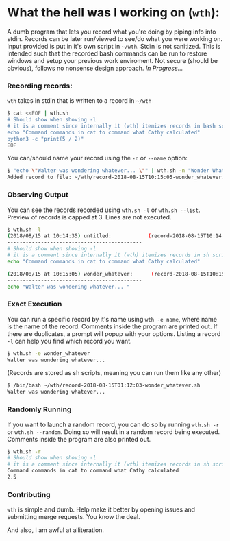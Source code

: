 # What the hell was I working on (`wth`):

A dumb program that lets you record what you're doing by piping info into stdin.
Records can be later run/viewed to see/do what you were working on. Input provided is put in it's own script in `~/wth`. Stdin is not sanitized. This is intended such that the recorded bash commands can be run to restore windows and setup your previous work enviroment. Not secure (should be obvious), follows no nonsense design approach.
_In Progress..._

### Recording records:
`wth` takes in stdin that is written to a record in `~/wth`
```bash
$ cat <<EOF | wth.sh
# Should show when shoving -l
# it is a comment since internally it (wth) itemizes records in bash scripts
echo "Command commands in cat to command what Cathy calculated"
python3 -c "print(5 / 2)"
EOF
```

You can/should name your record using the `-n` or `--name` option:

```bash
$ "echo \"Walter was wondering whatever... \"" | wth.sh -n "Wonder Whatever"
Added record to file: ~/wth/record-2018-08-15T10:15:05-wonder_whatever.sh
```

### Observing Output
You can see the records recorded using `wth.sh -l` or `wth.sh --list`. Preview of records is capped at 3. Lines are not executed.
```bash
$ wth.sh -l
(2018/08/15 at 10:14:35) untitled:            (record-2018-08-15T10:14:35-untitled.sh)
--------------------------------------------
# Should show when shoving -l
# it is a comment since internally it (wth) itemizes records in sh scripts
echo "Command commands in cat to command what Cathy calculated"

(2018/08/15 at 10:15:05) wonder_whatever:      (record-2018-08-15T10:15:05-wonder_whatever.sh)
--------------------------------------------
echo "Walter was wondering whatever... "

```

### Exact Execution
You can run a specific record by it's name using `wth -e name`, where name is the name of the record. Comments inside the program are printed out. If there are duplicates, a prompt will popup with your options. Listing a record `-l` can help you find which record you want.
```bash
$ wth.sh -e wonder_whatever
Walter was wondering whatever...
```
(Records are stored as sh scripts, meaning you can run them like any other)
```bash
$ /bin/bash ~/wth/record-2018-08-15T01:12:03-wonder_whatever.sh
Walter was wondering whatever...
```

### Randomly Running
If you want to launch a random record, you can do so by running `wth.sh -r` or `wth.sh --random`. Doing so will result in a random record being executed. Comments inside the program are also printed out.
```bash
$ wth.sh -r
# Should show when shoving -l
# it is a comment since internally it (wth) itemizes records in sh scripts
Command commands in cat to command what Cathy calculated
2.5
```

### Contributing
`wth` is simple and dumb. Help make it better by opening issues and submitting merge requests. You know the deal.


And also, I am awful at alliteration.
